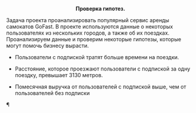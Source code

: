  **<p style="text-align: center;">Проверка гипотез. </p>**

Задача проекта проанализировать популярный сервис аренды самокатов GoFast.
В проекте используются данные о некоторых пользователях из нескольких городов, а также об их поездках.
Проанализируем данные и проверим некоторые гипотезы, которые могут помочь бизнесу вырасти.

- Пользователи с подпиской тратят больше времени на поездки.

- Расстояние, которое проезжают пользователи с подпиской за одну поездку, превышает 3130 метров.

- Помесячная выручка от пользователей с подпиской выше, чем от пользователей без подписки

¶ 
